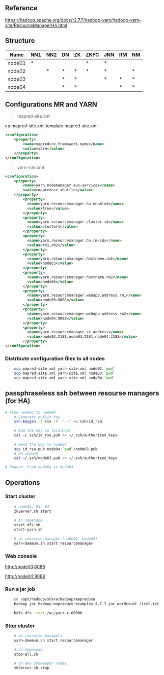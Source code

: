 ## Reference
<https://hadoop.apache.org/docs/r2.7.7/hadoop-yarn/hadoop-yarn-site/ResourceManagerHA.html>

## Structure

Name   |NN1|NN2|DN |ZK |ZKFC|JNN|RM  |NM
-------|---|---|---|---|----|---|----|---
node01 |*  |   |   |   |*   |*  |    |
node02 |   |*  |*  | * |*   |*  |    |*
node03 |   |   |*  | * |    |*  |*   |*
node04 |   |   |*  | * |    |   |*   |*

## Configurations MR and YARN

> mapred-site.xml

cp mapred-site.xml.template mapred-site.xml
```xml
<configuration>
    <property>
        <name>mapreduce.framework.name</name>
        <value>yarn</value>
    </property>
</configuration>
```

> yarn-site.xml

```xml
<configuration>
    <property>
        <name>yarn.nodemanager.aux-services</name>
        <value>mapreduce_shuffle</value>
    </property>
        <property>
          <name>yarn.resourcemanager.ha.enabled</name>
          <value>true</value>
        </property>
        <property>
          <name>yarn.resourcemanager.cluster-id</name>
          <value>cluster1</value>
        </property>
        <property>
          <name>yarn.resourcemanager.ha.rm-ids</name>
          <value>rm1,rm2</value>
        </property>
        <property>
          <name>yarn.resourcemanager.hostname.rm1</name>
          <value>node03</value>
        </property>
        <property>
          <name>yarn.resourcemanager.hostname.rm2</name>
          <value>node04</value>
        </property>
        <property>
          <name>yarn.resourcemanager.webapp.address.rm1</name>
          <value>node03:8088</value>
        </property>
        <property>
          <name>yarn.resourcemanager.webapp.address.rm2</name>
          <value>node04:8088</value>
        </property>
        <property>
          <name>yarn.resourcemanager.zk-address</name>
          <value>node02:2181,node03:2181,node04:2181</value>
        </property>
</configuration>
```

### Distribute configuration files to all nodes

```bash
    scp mapred-site.xml yarn-site.xml node02:`pwd`
    scp mapred-site.xml yarn-site.xml node03:`pwd`
    scp mapred-site.xml yarn-site.xml node04:`pwd`
```

## passphraseless ssh between resourse managers (for HA)

```bash
# From node03 to node04
    # Generate public key
    ssh-keygen -t rsa -P '' -f ~/.ssh/id_rsa
    
    # Add the key to localhost
    cat ~/.ssh/id_rsa.pub >> ~/.ssh/authorized_keys
    
    # Send the key to node04
    scp id_rsa.pub node04:`pwd`/node03.pub
    # On node04
    cat ~/.ssh/node03.pub >> ~/.ssh/authorized_keys

# Repeat: From node04 to node03
```

## Operations

### Start cluster

```bash
    # node02, 03, 04
    zkServer.sh start
    
    # on namenode
    start-dfs.sh
    start-yarn.sh
    
    # on resource manager (node03, node04)
    yarn-daemon.sh start resourcemanager
```

### Web console

<http://node03:8088>

<http://node04:8088>


### Run a jar job

```bash
    cd /opt/hadoop/share/hadoop/mapreduce
    hadoop jar hadoop-mapreduce-examples-2.7.7.jar wordcount /test.txt /wc
    
    hdfs dfs -text /wc/part-r-00000
```

### Stop cluster

```bash
    # on resource managers
    yarn-daemon.sh start resourcemanager
    
    # no namenode
    stop-all.sh
    
    # on any zookeeper nodes
    zkServer.sh stop
```